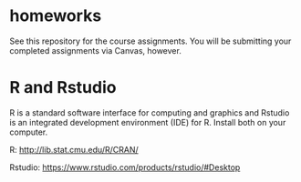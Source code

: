 # homeworks

See this repository for the course assignments.  You will be submitting your
completed assignments via Canvas, however.

# R and Rstudio

R is a standard software interface for computing and graphics and Rstudio is an integrated
development environment (IDE) for R.  Install both on your computer.

R: http://lib.stat.cmu.edu/R/CRAN/

Rstudio: https://www.rstudio.com/products/rstudio/#Desktop